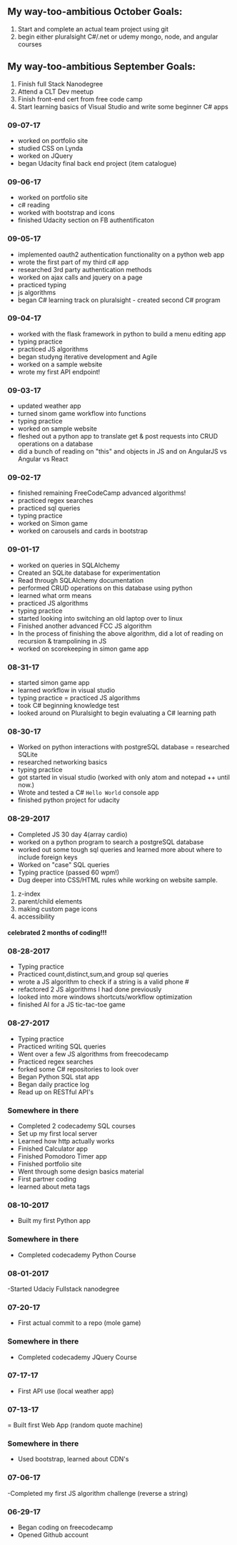 
## My way-too-ambitious October Goals:
1. Start and complete an actual team project using git
2. begin either pluralsight C#/.net or udemy mongo, node, and angular courses


## My way-too-ambitious September Goals:
1. Finish full Stack Nanodegree
2. Attend a CLT Dev meetup
3. Finish front-end cert from free code camp
4. Start learning basics of Visual Studio and write some beginner C# apps


### 09-07-17
- worked on portfolio site
- studied CSS on Lynda
- worked on JQuery
- began Udacity final back end project (item catalogue)


### 09-06-17
- worked on portfolio site
- c# reading
- worked with bootstrap and icons
- finished Udacity section on FB authentificaton

### 09-05-17
- implemented oauth2 authentication functionality on a python web app
- wrote the first part of my third c# app
- researched 3rd party authentication methods
- worked on ajax calls and jquery on a page
- practiced typing
- js algorithms
- began C# learning track on pluralsight - created second C# program

### 09-04-17
- worked with the flask framework in python to build a menu editing app
- typing practice
- practiced JS algorithms
- began studyng iterative development and Agile
- worked on a sample website
- wrote my first API endpoint!

### 09-03-17
- updated weather app
- turned sinom game workflow into functions
- typing practice
- worked on sample website
- fleshed out a python app to translate get & post requests into CRUD operations on a database
- did a bunch of reading on "this" and objects in JS and on AngularJS vs Angular vs React

### 09-02-17
- finished remaining FreeCodeCamp advanced algorithms!
- practiced regex searches
- practiced sql queries
- typing practice
- worked on Simon game
- worked on carousels and cards in bootstrap

### 09-01-17
- worked on queries in SQLAlchemy
- Created an SQLite database for experimentation
- Read through SQLAlchemy documentation
- performed CRUD operations on this database using python
- learned what orm means
- practiced JS algorithms
- typing practice
- started looking into switching an old laptop over to linux
- Finished another advanced FCC JS algorithm
- In the process of finishing the above algorithm, did a lot of reading on recursion & trampolining in JS
- worked on scorekeeping in simon game app

### 08-31-17
- started simon game app
- learned workflow in visual studio
- typing practice
= practiced JS algorithms
- took C# beginning knowledge test
- looked around on Pluralsight to begin evaluating a C# learning path

### 08-30-17
- Worked on python interactions with postgreSQL database
= researched SQLite
- researched networking basics
- typing practice
- got started in visual studio (worked with only atom and notepad ++ until now.)
- Wrote and tested a C# `Hello World` console app
- finished python project for udacity

### 08-29-2017
- Completed JS 30 day 4(array cardio)
- worked on a python program to search a postgreSQL database
- worked out some tough sql queries and learned more about where to include foreign keys
- Worked on "case" SQL queries
- Typing practice (passed 60 wpm!)
- Dug deeper into CSS/HTML rules while working on website sample.
1. z-index
2. parent/child elements
3. making custom page icons
4. accessibility
#### celebrated 2 months of coding!!!

### 08-28-2017
- Typing practice
- Practiced count,distinct,sum,and group sql queries
- wrote a JS algorithm to check if a string is a valid phone #
- refactored 2 JS algorithms I had done previously
- looked into more windows shortcuts/workflow optimization
- finished AI for a JS tic-tac-toe game


### 08-27-2017
- Typing practice
- Practiced writing SQL queries
- Went over a few JS algorithms from freecodecamp
- Practiced regex searches
- forked some C# repositories to look over
- Began Python SQL stat app
- Began daily practice log
- Read up on RESTful API's

### Somewhere in there
- Completed 2 codecademy SQL courses
- Set up my first local server
- Learned how http actually works
- Finished Calculator app
- Finished Pomodoro Timer app
- Finished portfolio site
- Went through some design basics material
- First partner coding
- learned about meta tags

### 08-10-2017
- Built my first Python app

### Somewhere in there
- Completed codecademy Python Course

### 08-01-2017
-Started Udaciy Fullstack nanodegree

### 07-20-17
- First actual commit to a repo (mole game)

### Somewhere in there
- Completed codecademy JQuery Course

### 07-17-17
- First API use (local weather app)

### 07-13-17
= Built first Web App (random quote machine)


### Somewhere in there
- Used bootstrap, learned about CDN's

### 07-06-17
-Completed my first JS algorithm challenge (reverse a string)

### 06-29-17
- Began coding on freecodecamp
- Opened Github account
